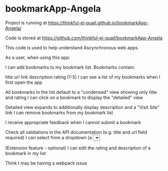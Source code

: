 # bookmarkApp-Angela

Project is running at  https://thinkful-ei-quail.github.io/bookmarkApp-Angela/

 Code is stored at https://github.com/thinkful-ei-quail/bookmarkApp-Angela


This code is used to help understand Ascynchronous web apps.

As a user, when using this app:

I can add bookmarks to my bookmark list. Bookmarks contain:

title
url link
description
rating (1-5)
I can see a list of my bookmarks when I first open the app

All bookmarks in the list default to a "condensed" view showing only title and rating
I can click on a bookmark to display the "detailed" view

Detailed view expands to additionally display description and a "Visit Site" link
I can remove bookmarks from my bookmark list

I receive appropriate feedback when I cannot submit a bookmark

Check all validations in the API documentation (e.g. title and url field required)
I can select from a dropdown (a <select> element) a "minimum rating" to filter the list by all bookmarks rated at or above the chosen selection

(Extension feature - optional) I can edit the rating and description of a bookmark in my list

Think I may be having a webpack issue

